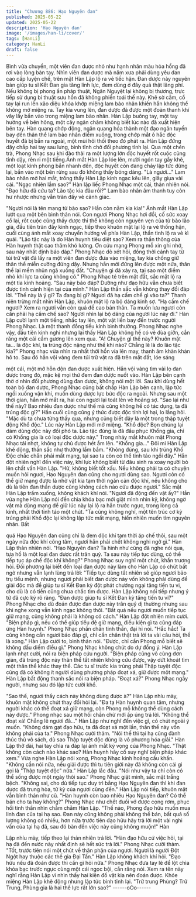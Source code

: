 ```yaml
---
title: "Chương 886: Hạo Nguyên đan"
published: 2025-05-22
updated: 2025-05-22
description: 'Hạo Nguyên đan'
image: '/images/han-li/cover/'
tags: [HanLi]
category: HanLi
draft: false
---
```


Bình vừa chuyển, một viên đan dược nhỏ như hạnh nhân màu
hỏa hồng đã rơi vào lòng bàn tay. Nhìn viên đan dược mà năm
xưa phải dùng yêu đan cao cấp luyện chế, trên mặt Hàn Lập lộ ra
vẻ tiếc hận. Đan dược này nguyên bản giúp tu sĩ Kết Đan gia tăng
linh lực, đem dùng ở đây quả thật lãng phí. Nếu không bị phong
ấn pháp thuật, Ngân Nguyệt lại không bị thương, trực tiếp sử
dụng bí thuật sưu hồn đã không phiền toái thế này.
Khẽ sờ cằm, cổ tay lại run lên xảo diệu khóa khớp miệng lam bào
nhân khiến hắn không thể không mở miệng ra. Tay kia vung lên,
đan dược đã được một đoàn thanh khí vây lấy bắn vào trong
miệng lam bào nhân. Hàn Lập buông tay, một tay hướng về bên
hông, một cây ngân châm không biết lúc nào đã xuất hiện bên
tay. Hàn quang chớp động, ngân quang hóa thành một đạo ngân
tuyến bay đến thân thể lam bào nhân điểm xuống, trong chớp mắt
ô hắc độc huyết đã bị bắn ra ngoài, một mùi hôi thối theo đó phát
ra.
Hàn Lập đứng dậy chắp hai tay sau lưng, bình tĩnh chờ đối
phương tỉnh lại. Qua một chén trà, Phong Nhạc sau khi đào thải
ra một lượng lớn độc huyết rốt cuộc cũng tỉnh dậy, rên rỉ một
tiếng.Ánh mắt Hàn Lập lóe lên, mười ngón tay gẩy khẽ, một loạt
kình phong bắn nhanh đến, độc huyết còn đang chảy lập tức
dừng lại, bắn vào một bên rừng sau đó không thấy bóng dáng.
"Là ngươi…" Lam bào nhân mở hai mắt, trông thấy Hàn Lập kinh
ngạc kêu lên, giãy giụa vài cái.
"Ngạc nhiên lắm sao?" Hàn lập liếc Phong Nhạc một cái, thản
nhiên nói.
"Đạo hữu đã cứu ta? Lão tặc kia đâu rồi?" Lam bào nhân âm
thanh tuy còn hư nhược nhưng vẫn tràn đầy vẻ cảnh giác.

"Ngươi nói là tên mang tử bào sao? Hắn còn nằm kia kìa!" Ánh
mắt Hàn Lập lướt qua một bên bình thản nói.
Con ngươi Phong Nhạc hơi đổi, cố sức xoay cổ lại, rốt cuộc cũng
thấy được thi thể không còn nguyên vẹn của tử bào lão giả, đầu
tiên tràn đầy kinh ngạc, tiếp theo khuôn mặt lại lộ ra vẻ thống hận,
cuối cùng ánh mắt xoay chuyển hướng về phía Hàn Lập, thần
tình lộ ra vẻ kì quái.
"Lão tặc này là do Hàn huynh tiêu diệt sao? Xem ra thần thông
của Hàn huynh thật cao thâm khó lường. Ơn cứu mạng Phong mỗ
xin ghi nhớ, sau này nhất định báo đáp." Phong Nhạc dò xét hỏi,
đồng thời cánh tay từ túi trữ vật đã lấy ra một viên đan dược đưa
vào miệng, tay kia chống giữ thân thể miễn cưỡng đứng dậy.
Nhưng hắn mới đứng lên được một nửa, thân thể lại mềm nhũn
ngã xuống đất. "Chuyện gì đã xảy ra, tại sao một điểm nhỏ khí lực
ta cũng không có." Phong Nhạc té trên mặt đất, sắc mặt lộ ra một
tia kinh hoảng.
"Sau này báo đáp? Dường như đạo hữu vẫn chưa biết được tình
cảnh hiện tại của mình." Hàn Lập thần sắc vẫn không thay đổi
đáp lời.
"Thế này là ý gì? Ta đang bị gì? Ngươi đã hạ cấm chế gì vào ta?"
Thanh niên trừng mắt nhìn Hàn Lập, khuôn mặt lộ ra bộ dáng kinh
sợ. "Hạ cấm chế ngươi? Xem ra ngươi vẫn còn quá đề cao bản
thân. Ta muốn lưu ngươi còn cần phải hạ cấm chế sao? Ngươi
nhìn lại bộ dáng của ngươi lúc này đi." Hàn Lập cười lạnh một
tiếng, nhấc tay lên, một vật liền bay đến trước người Phong Nhạc.
Là một thanh đồng tiểu kính bình thường. Phong Nhạc nghe vậy,
đầu tiên kinh nghi nhưng lại thấy Hàn Lập không hề có vẻ đùa
giỡn, cắn răng một cái cầm gương lên xem qua.
"A! Chuyện gì thế này? Khuôn mặt ta… là độc khí, ta trúng độc
nặng như thế khi nào? Chẳng lẽ là do lão tặc kia?" Phong nhạc
vừa nhìn ra nhất thời hồn vía lên may, thanh âm khàn khàn hô to.
Sau đó hắn vội vàng đem túi trữ vật ra đặ trên mặt đất, lóe sáng

một cái, một mớ hỗn độn đan dược xuất hiện. Hắn vội vàng tìm
vài lọ đan dược trong đó, mặc kệ mọi thứ đem đan dược nuốt
vào.
Hàn Lập bên cạnh thờ ơ nhìn đối phương dùng đan dược, không
nói một lời. Sau khi dùng hết toàn bộ đan dược, Phong Nhạc
cũng bất chấp Hàn Lập bên cạnh, lập tức ngồi xuống vận khí,
muốn dùng dược lực bức độc ra ngoài. Nhưng sau một thời gian,
hắn mở mắt ra, hai con ngươi lại toát lên vẻ hoảng sợ. "Sao lại
như thế này? Bao nhiêu đan dược như thế mà cũng không hề có
tác dụng, ta đã trúng độc gì?" Hắn cuối cùng cũng ý thức được
độc tính lợi hại, lo lắng hỏi.
"Mặc dù ta chưa từng thấy qua, nhưng cũng biết đây là một trong
thập tuyệt động Khổ độc." Lúc này Hàn Lập mới mở miệng. "Khổ
độc? Bọn chúng lại dám dùng độc này đối phó ta. Lão tặc đúng là
đã đầu phục Khổng gia, chỉ có Khổng gia là có loại độc dược này."
Trong nháy mắt khuôn mặt Phong Nhạc tái nhợt, không tự chủ
được hét ầm lên.
"Khổng gia…" Đôi mi Hàn Lập khẽ động, thần sắc như thường
lẩm bẩm.
"Không đúng, sau khi trúng Khổ Độc chắc chắn phải mất mạng,
tại sao ta còn có thể tỉnh táo ngồi đây." Hắn đột nhiên nghĩ đến
việc này, khí lực không biết từ đâu sinh ra xoay người bò lên chất
vấn Hàn Lập. "Hừ, không biết tốt xấu. Nếu không phải ta có
chuyện muốn hỏi ngươi, Hạo Nguyên đan cũng cho ngươi dùng
sao. Ngươi còn có thể giữ mạng được là nhờ vật kia tạm thời
ngăn cản độc khí, nếu không cho dù là tiên đan thần dược cũng
không cách nào cứu được ngươi." Sắc mặt Hàn Lập trầm xuống,
không khách khí nói.
"Ngươi đã động đến vật ấy?" Hắn vừa nghe Hàn Lập nói đến chìa
khóa bạc mới giật mình nhìn kỹ, không ngờ vật mà dùng mạng để
giữ lúc này lại lộ ra hẳn trước ngực, trong lòng cả kinh, nhất thời
tỉnh táo một chút.
"Ta cũng không nghĩ, một tên trúc cơ kỳ trúng phải Khổ độc lại
không lập tức mất mạng, hiển nhiên muốn tìm nguyên nhân. Bất

quá Hạo Nguyên đan cũng chỉ là đem độc khí tạm thời áp chế
thôi, sau một ngày nữa độc khí công tâm, ngươi hẳn phải chết
không nghi ngờ gì." Hàn Lập thản nhiên nói. "Hạo Nguyên đan?
Ta hình như cũng đã nghe nói qua, tựa hồ là một loại đan dược
rất trân quý. Ta sau này tiếp tục dùng, có thể tiếp tục áp chế độc
khí không?" Phong Nhạc suy nghĩ một chút, khẩn trương hỏi.
Đối phương lại biết đến loại đan dược này làm cho Hàn Lập có
chút bất ngờ nhưng vẫn lạnh lùng trả lời: "Tiếp tục dùng tất nhiên
sẽ giúp ngươi bảo trụ tiểu mệnh, nhưng ngươi phải biết đan dược
này vốn không phải dùng để giải độc mà để giúp tu sĩ Kết Đan kỳ
đột phát chướng ngại tăng tiến tu vi, cho dù là có tiền cũng chưa
chắc tìm được.
Hàn Lập không nói tiếp nhưng ý tứ đã cực kỳ rõ ràng. "Đan dược
giúp tu sĩ Kết Đan kỳ tăng tiến tu vi?" Phong Nhạc cho dù đoán
được đan dược này trân quý dị thường nhưng sau khi nghe xong
vẫn kinh ngạc không thôi.
"Bất quá nếu ngươi muốn tiếp tục giữ mạng, cũng không phải là
không có cách." Hàn Lập đột nhiên mỉm cười.
"Biện pháp gì, nếu có thể giúp tiểu đệ giữ mạng, điều kiện gì ta
cũng đáp ứng Hàn huynh." Phong Nhạc phấn chấn tinh thần, đại
hỉ nói.
"Hắc hắc! Ta cũng không cần ngươi báo đáp gì, chỉ cần chân thật
trả lời ta vài câu hỏi, thế là xong." Hàn Lập cười to, bình thản nói.
"Được, chỉ cần Phong mỗ biết sẽ không dấu diếm điều gì." Phong
Nhạc không chút do dự đồng ý. Hàn Lập lạnh nhạt cười, nói ra
biện pháp cứu người.
"Biện pháp cũng vô cùng đơn giản, đã trúng độc này thân thể tất
nhiên không cứu được, vậy dứt khoát tìm một thân thể khác thay
thế. Các tu sĩ trước kia trúng phải Thập tuyệt độc cũng đã có
không ít người dùng phương pháp đoạt xá, giữ được một mạng."
Hàn Lập bất động thanh sắc nói ra biện pháp.
"Đoạt xá?" Phong Nhạc ngây người, nhưng sau đó lập tức cười
khổ.

"Sao thế, ngươi thấy cách này không dùng được à?" Hàn Lập
nhíu mày, khuôn mặt không chút thay đổi hỏi lại.
"Đa tạ Hàn huynh quan tâm, nhưng người khác có thể đoạt xá giữ
mạng, còn Phong mỗ không thể dùng cách này được." Phong
nhạc sau một hồi chần chừ mới ấp úng trả lời.
"Không thể đoạt xá! Chẳng lẽ ngươi đã…" Hàn Lập như nghĩ đến
việc gì, có chút ngoài ý muốn.
"Không dám gạt đạo hữu, ta đã đoạt xá một lần, thân thể này vốn
không phải của ta." Phong Nhạc cười thảm.
"Nói thế thì tại hạ cũng đành thúc thủ vô sách, dù sao Thập tuyệt
độc đúng là vô phương hóa giải." Hàn Lập thở dài, hai tay chìa ra
đáp lại ánh mắt kỳ vọng của Phong Nhạc.
"Thật không còn cách nào khác sao? Hàn huynh hãy cố suy nghĩ
biện pháp khác xem." Vừa nghe Hàn Lập nói xong, Phong Nhạc
kinh hoảng cầu khẩn.
"Không cần nói nữa, nếu giải được thì tu tiên giới này đã không
còn cái gì gọi là "Thập tuyệt độc" nữa." Hàn Lập lắc đầu.
"Nói như vậy ta chỉ còn có thể sống được một ngày thôi sao."
Phong Nhạc giật mình, sắc mặt trắng bệch.
"Không sai, cho dù tiếp tục duy trì bằng Hạo Nguyên đan thì khi
đan dược đã trung hòa, tử kỳ của ngươi cũng đến." Hàn Lập nói
tiếp, khuôn mặt vẫn bình thản như cũ.
"Hàn huynh còn bao nhiêu Hạo Nguyên đan? Có thể bán cho ta
hay không?" Phong Nhạc như chết đuối vớ được cọng rơm, phục
hồi tinh thần nhìn chằm chằm Hàn Lập.
"Thế nào, Phong đạo hữu muốn mua linh đan của tại hạ sao. Đan
này cũng không phải không thể bán, bất quá số lượng không có
nhiều, hơn nữa trước tiên đạo hữu hãy trả lời một vài nghi vấn
của tại hạ đã, sau đó bàn đến việc này cũng không muộn!" Hàn

Lập nhíu mày, tiếp theo lại thản nhiên trả lời.
"Hàn đạo hữu cứ việc hỏi, tại hạ đã đến nước này nhất định sẽ
hết sức trả lời." Phong Nhạc cười thảm.
"Tốt, trước tiên nói một chút về thân phận của ngươi. Ngươi là
người Đột Ngột hay thuộc các thế gia Đại Tấn." Hàn Lập không
khách khí hỏi.
"Đạo hữu nếu đã đoán được thì cần gì hỏi nữa." Phong Nhạc đưa
tay lê để lột chìa khóa bạc trước ngực cùng một cái ngọc bội, cắn
răng nói. Xem ra tên này nghĩ rằng Hàn Lập vì nhìn thấy hai kiện
đồ vật kia nên đoán được. Khóe miệng Hàn Lập khẽ động nhưng
lập tức bình tĩnh lại.
"Trữ trung Phùng? Trữ Trung, Phùng gia là hai thế lực rất lớn
sao?"
------oOo------
